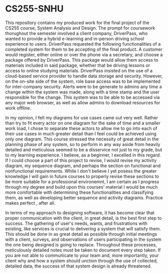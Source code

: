 # CS255-SNHU

  This repository contains my produced work for the final project of the CS255 course, System Analysis and Design. The prompt for coursework thorughout the semester involved a client company, DriverPass, who wanted to provide a hybrid e-learning and in-person driving school experience to users. DriverPass requested the following functionalities of a completed system for them to be accepting of the final product. A customer would register, either online or over the phone via a secretary, and choose a package offered by DriverPass. This package would allow them access to materials included in said package, whether that be driving lessons or access to online studying materials. DriverPass insisted on the use of a cloud-based service provider to handle data storage and security. However, on the on-site side of the system, role base access was to be implemented for inter-company security. Alerts were to be generate to admins any time a change within the system was made, along with a time stamp and the user responsible for the change. This system was to be able to be accessed via any major web browser, as well as allow admins to download resources for work offline.
  
  In my opinion, I felt my diagrams for use cases came out very well. Rather than try to fit every actor on one diagram for the sake of time and a smaller work load, I chose to separate these actors to allow me to go into each of their use cases in much greater detail than I feel could be achieved using only one diagram. This course stressed the necessity of great detail in the planning phase of any system, so to perform in any way aside from heavily detailed and meticulous seemed to be a disservice not just to my grade, but to my learning experience. I believe, as a beginner, I excelled in this regard. If I could choose a part of this project to revise, I would revise my activity diagram, my sequence diagram, and perhaps the section on functional and nonfunctional requirements. While I don't believe I yet posess the greater knowledge I will gain in future courses to properly revise these sections to be more suitable for a professional environemnt, I am certain as I progress through my degree and build upon this courses' material I would be much more comfortable with determining these functionalities and classifying them, as well as developing better sequence and activity diagrams. Practice makes perfect , after all. 
  
  In terms of my approach to designing software, it has become clear that proper communication with the client, in great detail, is the best first step to success. The gathering of user's needs, wants, and frustrations with existing, like services is crucial to delivering a system that will satisfy them. This should be done in as great detail as possible through initial meetings with a client, surveys, and observations of users participating in the system the one being designed is going to replace. Throughout these processes, meticulously detailed notes must be taken to document every step taken. If you are not able to communicate to your team and, more importantly, your client why and how a system should unction through the use of collected, detailed data, the success of that system design is already threatened. 
